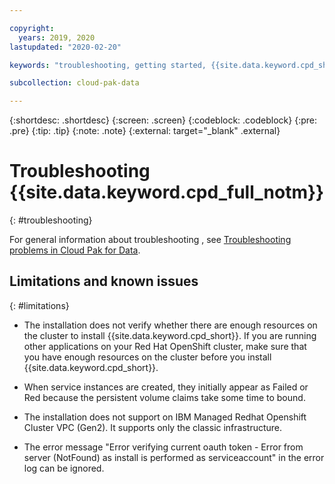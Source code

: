 ```yaml
---

copyright:
  years: 2019, 2020
lastupdated: "2020-02-20"

keywords: "troubleshooting, getting started, {{site.data.keyword.cpd_short}}, {{site.data.keyword.cpd_full_notm}}, data, ai, analytics, data analytics, governance, data governance"

subcollection: cloud-pak-data

---
```


{:shortdesc: .shortdesc}
{:screen: .screen}
{:codeblock: .codeblock}
{:pre: .pre}
{:tip: .tip}
{:note: .note}
{:external: target="_blank" .external}


# Troubleshooting {{site.data.keyword.cpd_full_notm}}
{: #troubleshooting}

For general information about troubleshooting , see [Troubleshooting problems in Cloud Pak for Data](https://www.ibm.com/support/producthub/icpdata/docs/content/SSQNUZ_current/cpd/troubleshoot/troubleshooting.html).

## Limitations and known issues
{: #limitations}

* The installation does not verify whether there are enough resources on the cluster to install {{site.data.keyword.cpd_short}}. 
If you are running other applications on your Red Hat OpenShift cluster, make sure that you have enough resources on the cluster before you install {{site.data.keyword.cpd_short}}.

* When service instances are created, they initially appear as Failed or Red because the persistent volume claims take some time to bound.

* The installation does not support on IBM Managed Redhat Openshift Cluster VPC (Gen2). It supports only the classic infrastructure.

* The error message "Error verifying current oauth token - Error from server (NotFound) as install is performed as serviceaccount" in the error log can be ignored.
